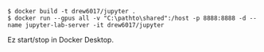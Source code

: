 ```shell
$ docker build -t drew6017/jupyter .
$ docker run --gpus all -v "C:\pathto\shared":/host -p 8888:8888 -d --name jupyter-lab-server -it drew6017/jupyter
```
Ez start/stop in Docker Desktop.
